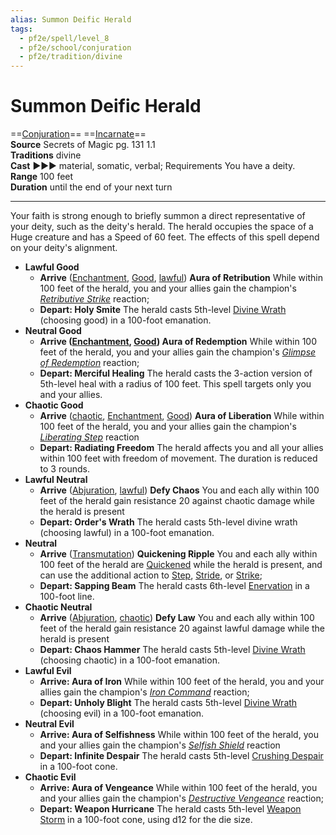 ```yaml
---
alias: Summon Deific Herald
tags:
  - pf2e/spell/level_8
  - pf2e/school/conjuration
  - pf2e/tradition/divine
---
```


# Summon Deific Herald

==[Conjuration](../../../Traits/Conjuration.md)== ==[Incarnate](../../../Traits/Incarnate.md)==  
__Source__ Secrets of Magic pg. 131 1.1  
**Traditions** divine  
**Cast** ►►► material, somatic, verbal; Requirements You have a deity.  
**Range** 100 feet  
**Duration** until the end of your next turn

---

Your faith is strong enough to briefly summon a direct representative of your deity, such as the deity's herald. The herald occupies the space of a Huge creature and has a Speed of 60 feet. The effects of this spell depend on your deity's alignment.

- **Lawful Good**
	- **Arrive** ([Enchantment](../../../Traits/Enchantment.md), [Good](../../../Traits/Good.md), [lawful](lawful)) **Aura of Retribution** While within 100 feet of the herald, you and your allies gain the champion's _[Retributive Strike](Retributive%20Strike)_ reaction;
	- **Depart: Holy Smite** The herald casts 5th-level [Divine Wrath](../Level%204/Divine%20Wrath.md) (choosing good) in a 100-foot emanation.
- **Neutral Good**
	- **Arrive ([Enchantment](../../../Traits/Enchantment.md), [Good](../../../Traits/Good.md)) Aura of Redemption** While within 100 feet of the herald, you and your allies gain the champion's _[Glimpse of Redemption](Glimpse%20of%20Redemption)_ reaction;
	- **Depart: Merciful Healing** The herald casts the 3-action version of 5th-level heal with a radius of 100 feet. This spell targets only you and your allies.
- **Chaotic Good**
	- **Arrive** ([chaotic](chaotic), [Enchantment](../../../Traits/Enchantment.md), [Good](../../../Traits/Good.md)) **Aura of Liberation** While within 100 feet of the herald, you and your allies gain the champion's _[Liberating Step](Liberating%20Step)_ reaction
	- **Depart: Radiating Freedom** The herald affects you and all your allies within 100 feet with freedom of movement. The duration is reduced to 3 rounds.
- **Lawful Neutral**
	- **Arrive** ([Abjuration](../../../Traits/Abjuration.md), [lawful](lawful)) **Defy Chaos** You and each ally within 100 feet of the herald gain resistance 20 against chaotic damage while the herald is present
	- **Depart: Order's Wrath** The herald casts 5th-level divine wrath (choosing lawful) in a 100-foot emanation.
- **Neutral**
	- **Arrive** ([Transmutation](../../../Traits/Transmutation.md)) **Quickening Ripple** You and each ally within 100 feet of the herald are [Quickened](../../../Conditions/Quickened.md) while the herald is present, and can use the additional action to [Step](../../../Rules/Actions/Step.md), [Stride](../../../Rules/Actions/Stride.md), or [Strike](../../../Rules/Actions/Strike.md);
	- **Depart: Sapping Beam** The herald casts 6th-level [Enervation](../Level%204/Enervation.md) in a 100-foot line.
- **Chaotic Neutral**
	- **Arrive** ([Abjuration](../../../Traits/Abjuration.md), [chaotic](chaotic)) **Defy Law** You and each ally within 100 feet of the herald gain resistance 20 against lawful damage while the herald is present
	- **Depart: Chaos Hammer** The herald casts 5th-level [Divine Wrath](../Level%204/Divine%20Wrath.md) (choosing chaotic) in a 100-foot emanation.
- **Lawful Evil**
	- **Arrive: Aura of Iron** While within 100 feet of the herald, you and your allies gain the champion's _[Iron Command](Iron%20Command)_ reaction;
	- **Depart: Unholy Blight** The herald casts 5th-level [Divine Wrath](../Level%204/Divine%20Wrath.md) (choosing evil) in a 100-foot emanation.
- **Neutral Evil**
	- **Arrive: Aura of Selfishness** While within 100 feet of the herald, you and your allies gain the champion's _[Selfish Shield](Selfish%20Shield)_ reaction
	- **Depart: Infinite Despair** The herald casts 5th-level [Crushing Despair](../Level%205/Crushing%20Despair.md) in a 100-foot cone.
- **Chaotic Evil**
	- **Arrive: Aura of Vengeance** While within 100 feet of the herald, you and your allies gain the champion's _[Destructive Vengeance](Destructive%20Vengeance)_ reaction;
	- **Depart: Weapon Hurricane** The herald casts 5th-level [Weapon Storm](../Level%204/Weapon%20Storm.md) in a 100-foot cone, using d12 for the die size.
